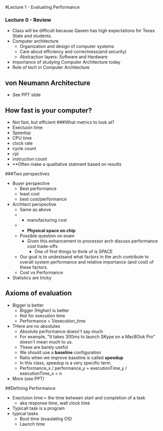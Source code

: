 #Lecture 1 - Evaluating Performance

### Lecture 0 - Review
* Class will be difficult because Qasem has high expectations for Texas State and students.
* Computer architecture
	* Organization and design of computer systems
	* Care about efficiency and correctness(and security)
	* Abstraction layers: Software and Hardware
* Importance of studying Computer Architecture today
* Role of tech in Computer Architecture

## von Neumann Architecture
* See PPT slide

## How fast is your computer?
* Not fast, but efficient
###What metrics to look at?
* Exectuion time
* Speedup
* CPU time
* clock rate
* cycle count
* cpi
* instruction count
* **Often make a qualitative statment based on results

###Two perspectives
* Buyer perspective
	* Best performance
	* least cost
	* best cost/performance
* Architect perspective
	* Same as above
	* + manufacturing cost
	* + **Physical space on chip**
	* Possible question on exam
		* Given this exhancement to processor arch discuss performance cost trade-offs
			* One of first things to think of is SPACE
	* Our goal is to undestsand what factors in the arch contribute to overall system performance and relative importance (and cost) of these factors.
	* Cost vs Performance
* Statistics are tricky

## Axioms of evaluation
* Bigger is better
	* Bigger (Higher) is better
	* Not for execution time
	* Performance = 1/execution_time
* THere are no absolutes
	* Absolute performance doesn't say much
	* For example, "It takes 300ms to launch SKype on a MacBOok Pro" doesn't mean much to us.
	* These are barely useful
	* We should use a **baseline** configuration
	* Ratio when we improve baseline is called **speedup**
	* In this class, speedup is a very specific term. 
	* Performance_x / performance_y = executionTime_y / executionTime_x = n
* More (see PPT)

##Defining Performance
* Exectuion time:= the time between start and completion of a task
	* aka response time, wall clock time
* Typicall task is a program
* typical tasks
	* Boot time (evaulating OS)
	* Launch time

